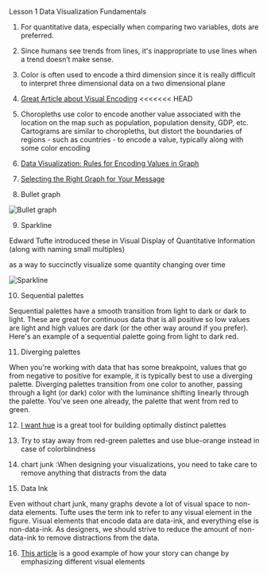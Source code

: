 Lesson 1 Data Visualization Fundamentals
 
1. For quantitative data, especially when comparing two variables, dots are preferred.

2. Since humans see trends from lines, it's inappropriate to use lines when a trend doesn’t make sense.

3.  Color is often used to encode a third dimension since it is really difficult 
	to interpret three dimensional data on a two dimensional plane
	
4.  [Great Article about Visual Encoding](https://www.perceptualedge.com/articles/b-eye/encoding_values_in_graph.pdf)
<<<<<<< HEAD

5.  Choropleths use color to encode another value associated with the location on the map 
such as population, population density, GDP, etc. 
Cartograms are similar to choropleths, but distort the boundaries of regions - 
such as countries - to encode a value, typically along with some color encoding

6.  [Data Visualization: Rules for Encoding Values in Graph ](http://extremepresentation.typepad.com/blog/2015/01/announcing-the-slide-chooser.html)

7.  [Selecting the Right Graph for Your Message](http://www.perceptualedge.com/articles/ie/the_right_graph.pdf)


8. Bullet graph



![Bullet graph](https://d17h27t6h515a5.cloudfront.net/topher/2016/September/57d35099_bullet-graph/bullet-graph.png)

9. Sparkline

Edward Tufte introduced these in Visual Display of Quantitative Information (along with naming small multiples) 

as a way to succinctly visualize some quantity changing over time

![Sparkline](https://d17h27t6h515a5.cloudfront.net/topher/2016/October/57f4233e_sparkline-chart/sparkline-chart.png)


10. Sequential palettes

Sequential palettes have a smooth transition from light to dark or dark to light. 
These are great for continuous data that is all positive 
so low values are light and high values are dark (or the other way around if you prefer). 
Here's an example of a sequential palette going from light to dark red.

11. Diverging palettes

When you're working with data that has some breakpoint, 
values that go from negative to positive for example, 
it is typically best to use a diverging palette.
 Diverging palettes transition from one color to another, 
 passing through a light (or dark) color with the luminance shifting linearly through the palette. 
 You've seen one already, the palette that went from red to green.

12. [I want hue](http://tools.medialab.sciences-po.fr/iwanthue/) is a great tool for building optimally distinct palettes

13.   Try to stay away from red-green palettes and use blue-orange instead in case of colorblindness 

14.  chart junk :When designing your visualizations, you need to take care to remove anything that distracts from the data

15. Data Ink

Even without chart junk, many graphs devote a lot of visual space to non-data elements.
 Tufte uses the term ink to refer to any visual element in the figure.
  Visual elements that encode data are data-ink, and everything else is non-data-ink. 
As designers, we should strive to reduce the amount of non-data-ink to remove distractions from the data.

16.  [This article](http://www.storytellingwithdata.com/blog/2014/01/multifaceted-data-and-story) is a good example of how your story can change by emphasizing different visual elements
